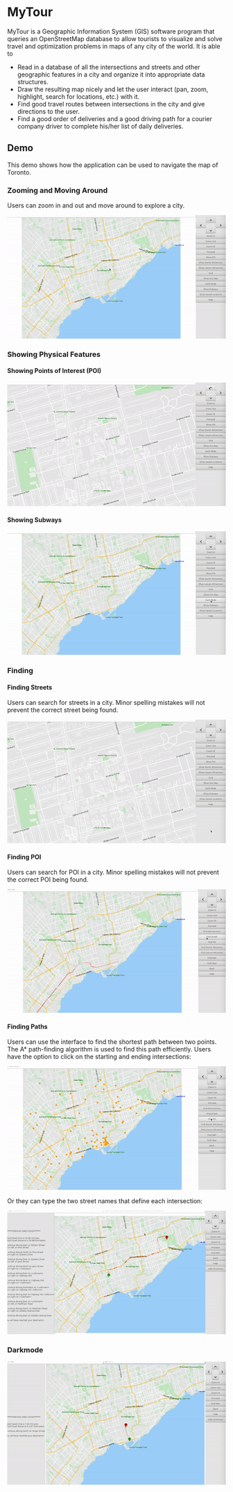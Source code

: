 # MyTour
MyTour is a Geographic Information System (GIS) software program that queries an OpenStreetMap database to allow tourists to visualize and solve travel and optimization problems in maps of any city of the world. It is able to

- Read in a database of all the intersections and streets and other geographic features in a city and organize it into appropriate data structures.
- Draw the resulting map nicely and let the user interact (pan, zoom, highlight, search for locations, etc.) with it.
- Find good travel routes between intersections in the city and give directions to the user.
- Find a good order of deliveries and a good driving path for a courier company driver to complete
his/her list of daily deliveries.

## Demo
This demo shows how the application can be used to navigate the map of Toronto.

### Zooming and Moving Around
Users can zoom in and out and move around to explore a city.

![MyTour Demo](demo/zoom_move.gif)

### Showing Physical Features
#### Showing Points of Interest (POI)

![MyTour Demo](demo/show_poi.gif)

#### Showing Subways

![MyTour Demo](demo/subway.gif)

### Finding
#### Finding Streets
Users can search for streets in a city. Minor spelling mistakes will not prevent the correct street being found.

![MyTour Demo](demo/find_street.gif)

#### Finding POI
Users can search for POI in a city. Minor spelling mistakes will not prevent the correct POI being found.

![MyTour Demo](demo/find_poi.gif)

#### Finding Paths
Users can use the interface to find the shortest path between two points. The A* path-finding algorithm is used to find this path efficiently. Users have the option to click on the starting and ending intersections:

![MyTour Demo](demo/find_path_click.gif)

Or they can type the two street names that define each intersection:

![MyTour Demo](demo/find_path_type.gif)

### Darkmode

![MyTour Demo](demo/darkmode.gif)





